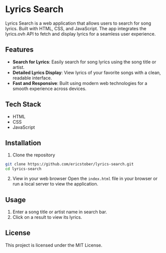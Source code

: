 # Lyrics Search

Lyrics Search is a web application that allows users to search for song lyrics. Built with HTML, CSS, and JavaScript. The app integrates the lyrics.ovh API to fetch and display lyrics for a seamless user experience.

## Features

- **Search for Lyrics**: Easily search for song lyrics using the song title or artist.
- **Detailed Lyrics Display**: View lyrics of your favorite songs with a clean, readable interface.
- **Fast and Responsive**: Built using modern web technologies for a smooth experience across devices.

## Tech Stack

- HTML
- CSS
- JavaScript

## Installation

1. Clone the repository

```bash
git clone https://github.com/ericstober/lyrics-search.git
cd lyrics-search
```

2. View in your web browser
   Open the `index.html` file in your browser or run a local server to view the application.

## Usage

1. Enter a song title or artist name in search bar.
2. Click on a result to view its lyrics.

## License

This project is licensed under the MIT License.
